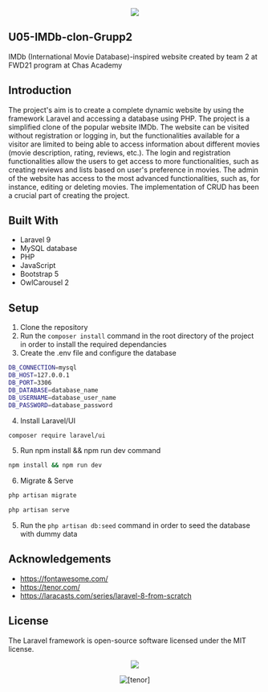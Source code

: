 <p align="center"><img src="https://user-images.githubusercontent.com/90846771/156734726-a6a77305-4cda-44f1-86de-0c23b0083555.png"></p>




## U05-IMDb-clon-Grupp2
IMDb (International Movie Database)-inspired website created by team 2 at FWD21 program at Chas Academy

## Introduction
The project's aim is to create a complete dynamic website by using the framework Laravel and accessing a database using PHP. The project is a simplified clone of the popular website IMDb. The website can be visited without registration or logging in, but the functionalities available for a visitor are limited to being able to access information about different movies (movie description, rating, reviews, etc.). The login and registration functionalities allow the users to get access to more functionalities, such as creating reviews and lists based on user's preference in movies. The admin of the website has access to the most advanced functionalities, such as, for instance, editing or deleting movies. The implementation of CRUD has been a crucial part of creating the project.

<!-- The project is letting a user registrate and create lists based on their preference in movies. As an admin there is other functionality involved such as updating or deleting a movie. -->

## Built With
- Laravel 9
- MySQL database
- PHP
- JavaScript
- Bootstrap 5
- OwlCarousel 2

## Setup
1. Clone the repository
2. Run the `composer install` command in the root directory of the project in order to install the required dependancies
3. Create the .env file and configure the database
  ```sh
DB_CONNECTION=mysql
DB_HOST=127.0.0.1
DB_PORT=3306
DB_DATABASE=database_name
DB_USERNAME=database_user_name
DB_PASSWORD=database_password
   ```

4. Install Laravel/UI
  ```sh
  composer require laravel/ui
  ```

5. Run npm install && npm run dev command
  ```sh
npm install && npm run dev
  ```

6. Migrate & Serve
  ```sh
php artisan migrate
```
   ```sh
php artisan serve
  ```
5. Run the `php artisan db:seed` command in order to seed the database with dummy data


## Acknowledgements
- https://fontawesome.com/
- https://tenor.com/
- https://laracasts.com/series/laravel-8-from-scratch

## License
The Laravel framework is open-source software licensed under the MIT license. 
<p align="center"><img src="https://laravel.com/assets/img/components/logo-laravel.svg"></p>
<p align="center"><img src="https://user-images.githubusercontent.com/90846771/156632535-55ba7b31-a3e4-464a-bb29-1a7d32ebcd6b.gif" alt="[tenor]"></p>

